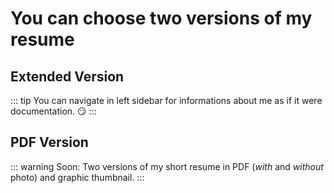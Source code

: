 # You can choose two versions of my resume

## Extended Version
::: tip
You can navigate in left sidebar for informations about me as if it were documentation. :smirk:
:::

## PDF Version
::: warning
Soon: Two versions of my short resume in PDF (_with_ and _without_ photo) and graphic thumbnail.
:::
